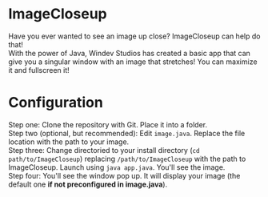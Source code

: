 # ImageCloseup
Have you ever wanted to see an image up close? ImageCloseup can help do that!  
With the power of Java, Windev Studios has created a basic app that can give you a singular window with an image that stretches! You can maximize it and fullscreen it!
# Configuration
Step one: Clone the repository with Git. Place it into a folder.  
Step two (optional, but recommended): Edit `image.java`. Replace the file location with the path to your image.  
Step three: Change directoried to your install directory (`cd path/to/ImageCloseup`) replacing `/path/to/ImageCloseup` with the path to ImageCloseup. Launch using `java app.java`. You'll see the image.  
Step four: You'll see the window pop up. It will display your image (the default one **if not preconfigured in image.java**).

